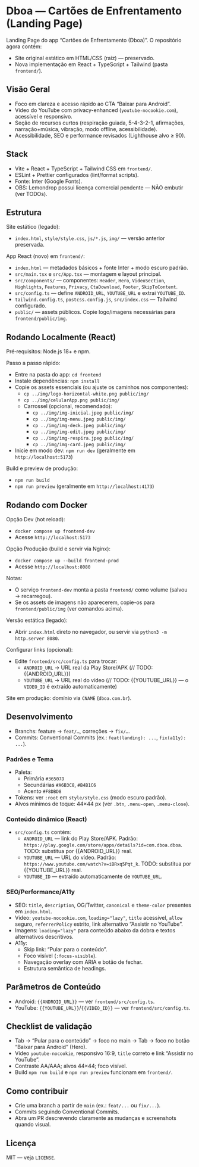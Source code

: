 # Dboa — Cartões de Enfrentamento (Landing Page)

Landing Page do app “Cartões de Enfrentamento (Dboa)”. O repositório agora contém:
- Site original estático em HTML/CSS (raiz) — preservado.
- Nova implementação em React + TypeScript + Tailwind (pasta `frontend/`).

## Visão Geral
- Foco em clareza e acesso rápido ao CTA “Baixar para Android”.
- Vídeo do YouTube com privacy-enhanced (`youtube-nocookie.com`), acessível e responsivo.
- Seção de recursos curtos (respiração guiada, 5-4-3-2-1, afirmações, narração+música, vibração, modo offline, acessibilidade).
- Acessibilidade, SEO e performance revisados (Lighthouse alvo ≥ 90).

## Stack
- Vite + React + TypeScript + Tailwind CSS em `frontend/`.
- ESLint + Prettier configurados (lint/format scripts).
- Fonte: Inter (Google Fonts).
- OBS: Lemondrop possui licença comercial pendente — NÃO embutir (ver TODOs).

## Estrutura
Site estático (legado):
- `index.html`, `style/style.css`, `js/*.js`, `img/` — versão anterior preservada.

App React (novo) em `frontend/`:
- `index.html` — metadados básicos + fonte Inter + modo escuro padrão.
- `src/main.tsx` e `src/App.tsx` — montagem e layout principal.
- `src/components/` — componentes: `Header`, `Hero`, `VideoSection`, `Highlights`, `Features`, `Privacy`, `CtaDownload`, `Footer`, `SkipToContent`.
- `src/config.ts` — define `ANDROID_URL`, `YOUTUBE_URL` e extrai `YOUTUBE_ID`.
- `tailwind.config.ts`, `postcss.config.js`, `src/index.css` — Tailwind configurado.
- `public/` — assets públicos. Copie logo/imagens necessárias para `frontend/public/img`.

## Rodando Localmente (React)
Pré‑requisitos: Node.js 18+ e npm.

Passo a passo rápido:
- Entre na pasta do app: `cd frontend`
- Instale dependências: `npm install`
- Copie os assets essenciais (ou ajuste os caminhos nos componentes):
  - `cp ../img/logo-horizontal-white.png public/img/`
  - `cp ../img/celularApp.png public/img/`
  - Carrossel (opcional, recomendado):
    - `cp ../img/img-inicial.jpeg public/img/`
    - `cp ../img/img-menu.jpeg public/img/`
    - `cp ../img/img-deck.jpeg public/img/`
    - `cp ../img/img-edit.jpeg public/img/`
    - `cp ../img/img-respira.jpeg public/img/`
    - `cp ../img/img-card.jpeg public/img/`
- Inicie em modo dev: `npm run dev` (geralmente em `http://localhost:5173`)

Build e preview de produção:
- `npm run build`
- `npm run preview` (geralmente em `http://localhost:4173`)

## Rodando com Docker
Opção Dev (hot reload):
- `docker compose up frontend-dev`
- Acesse `http://localhost:5173`

Opção Produção (build e servir via Nginx):
- `docker compose up --build frontend-prod`
- Acesse `http://localhost:8080`

Notas:
- O serviço `frontend-dev` monta a pasta `frontend/` como volume (salvou → recarregou).
- Se os assets de imagens não aparecerem, copie-os para `frontend/public/img` (ver comandos acima).

Versão estática (legado):
- Abrir `index.html` direto no navegador, ou servir via `python3 -m http.server 8080`.

Configurar links (opcional):
- Edite `frontend/src/config.ts` para trocar:
  - `ANDROID_URL` → URL real da Play Store/APK (// TODO: {{ANDROID_URL}})
  - `YOUTUBE_URL` → URL real do vídeo (// TODO: {{YOUTUBE_URL}} — o `VIDEO_ID` é extraído automaticamente)

Site em produção: domínio via `CNAME` (`dboa.com.br`).

## Desenvolvimento
- Branchs: feature → `feat/…`, correções → `fix/…`.
- Commits: Conventional Commits (ex.: `feat(landing): ...`, `fix(a11y): ...`).

### Padrões e Tema
- Paleta:
  - Primária `#36507D`
  - Secundárias `#A6B3C8`, `#B4B1C6`
  - Acento `#F8DBD8`
- Tokens: ver `:root` em `style/style.css` (modo escuro padrão).
- Alvos mínimos de toque: 44×44 px (ver `.btn`, `.menu-open`, `.menu-close`).

### Conteúdo dinâmico (React)
- `src/config.ts` contém:
  - `ANDROID_URL` — link do Play Store/APK. Padrão: `https://play.google.com/store/apps/details?id=com.dboa.dboa`. TODO: substitua por {{ANDROID_URL}} real.
  - `YOUTUBE_URL` — URL do vídeo. Padrão: `https://www.youtube.com/watch?v=iBRxq5Pqt_k`. TODO: substitua por {{YOUTUBE_URL}} real.
  - `YOUTUBE_ID` — extraído automaticamente de `YOUTUBE_URL`.

### SEO/Performance/A11y
- SEO: `title`, `description`, OG/Twitter, `canonical` e `theme-color` presentes em `index.html`.
- Vídeo: `youtube-nocookie.com`, `loading="lazy"`, `title` acessível, `allow` seguro, `referrerPolicy` estrito, link alternativo “Assistir no YouTube”.
- Imagens: `loading="lazy"` para conteúdo abaixo da dobra e textos alternativos descritivos.
- A11y:
  - Skip link: “Pular para o conteúdo”.
  - Foco visível (`:focus-visible`).
  - Navegação overlay com ARIA e botão de fechar.
  - Estrutura semântica de headings.

## Parâmetros de Conteúdo
- Android: `{{ANDROID_URL}}` — ver `frontend/src/config.ts`.
- YouTube: `{{YOUTUBE_URL}}`/`{{VIDEO_ID}}` — ver `frontend/src/config.ts`.

## Checklist de validação
- Tab → “Pular para o conteúdo” → foco no main → Tab → foco no botão “Baixar para Android” (Hero).
- Vídeo `youtube-nocookie`, responsivo 16:9, `title` correto e link “Assistir no YouTube”.
- Contraste AA/AAA; alvos 44×44; foco visível.
- Build `npm run build` e `npm run preview` funcionam em `frontend/`.

## Como contribuir
- Crie uma branch a partir de `main` (ex.: `feat/...` ou `fix/...`).
- Commits seguindo Conventional Commits.
- Abra um PR descrevendo claramente as mudanças e screenshots quando visual.

## Licença
MIT — veja `LICENSE`.
